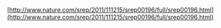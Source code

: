 [http://www.nature.com/srep/2011/111215/srep00196/full/srep00196.html](http://www.nature.com/srep/2011/111215/srep00196/full/srep00196.html)